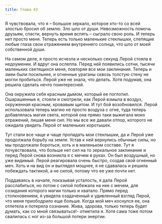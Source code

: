 ```yaml
---
title: Глава 43
---
```


Я чувствовала, что я – большое зеркало, которое кто-то со всей злостью бросил об землю. Зло шло от души. Невозможность
помочь друзьям, спасти, вернуть время вспять – сыграло свою роль. И теперь нет просто меня. Теперь есть только маленькие
стеклышки, слепящие любые глаза свои отражением внутреннего солнца, что шло от моей собственной души.

На самом деле, я просто исчезла и несколько секунд Лерой стояла в недоумении. И вдруг она ослепла. Перед ней появились
сотни, тысячи маленьких светящихся меня, повторяя все мои заклинания. Теперь и змеи были посильнее, и огненные ураганы
сквозь толстую стену не могли пробиться. Лерой уже не знала, что делать. Хотя подумав, она решила сделать нечто
поинтересней.

Она окружила себя красным дымом, который ее поглотил. Ошарашенные я, стояли и смотрели, как Лерой взмыла в воздух,
окруженная красным, кровавым щитом. И тут бой возобновился. Лерой использовала теперь магию не просто воздуха с огне,
туда теперь добавлялась магия света, которой она прямо таки выжигала моих отражений, лишая меня сил. Но мы все же давали
отпор, которого не ожидала увидеть Лерой от маленьких коротышек.

Тут стали все чаще и чаще пропадать мои стеклышки, да и Лерой уже продолжала борьбу на земле. Устав к ней вернулись
обычные силы, но мы продолжали бороться, хоть и в маленьком составе. Тут я почувствовала, что больше нет сил на то
зеркальное заклинание и перед Лерой снова возникла я с мечем в руках. Он был воздушный, но уже видимый. Лерой
реагировала очень быстро, создав свой огненный меч. Хоть и на вид он и выглядел мощнее, я не сдавалась и решила
побеждать тактикой, а не силой, потому что ее уже почти нет.

Поддаваясь в начале, показывая усталость, я дала Лерой расслабиться, но потом с силой побежала на нее с мечем, для
созидания которого магии только и хватало. Прямо перед столкновением, я увидела озадаченный и удивленный взгляд Лерой,
что меня приободрило еще больше. Когда мой меч коснулся ее, она отлетела и потеряла сознание. Жива, здорова, только
теперь будет думать, как со мной связываться!- отметила я. Хотя сама тоже потом свалилась с ног из-за большой потери
энергии.
